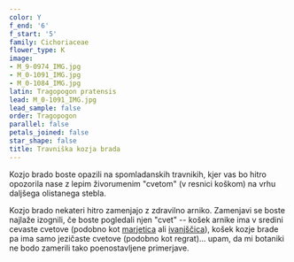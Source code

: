 ```yaml
---
color: Y
f_end: '6'
f_start: '5'
family: Cichoriaceae
flower_type: K
image:
- M_9-0974_IMG.jpg
- M_0-1091_IMG.jpg
- M_0-1084_IMG.jpg
latin: Tragopogon pratensis
lead: M_0-1091_IMG.jpg
lead_sample: false
order: Tragopogon
parallel: false
petals_joined: false
star_shape: false
title: Travniška kozja brada
---
```

Kozjo brado boste opazili na spomladanskih travnikih, kjer vas bo hitro opozorila nase z lepim živorumenim \"cvetom\" (v resnici koškom) na vrhu daljšega olistanega stebla.

Kozjo brado nekateri hitro zamenjajo z zdravilno arniko. Zamenjavi se boste najlaže izognili, če boste pogledali njen \"cvet\" -- košek arnike ima v sredini cevaste cvetove (podobno kot [marjetica](../../bellisperennis/navadna-marjetica/) ali [ivanjščica](../../leucanthemumircutianum/navadna-ivanjš&#269;ica/)), košek kozje brade pa ima samo jezičaste cvetove (podobno kot regrat)... upam, da mi botaniki ne bodo zamerili tako poenostavljene primerjave.
